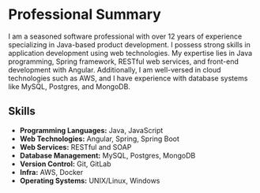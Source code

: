 # Professional Summary

I am a seasoned software professional with over 12 years of experience specializing in Java-based product development. I possess strong skills in application development using web technologies. My expertise lies in Java programming, Spring framework, RESTful web services, and front-end development with Angular. Additionally, I am well-versed in cloud technologies such as AWS, and I have experience with database systems like MySQL, Postgres, and MongoDB.

## Skills

- **Programming Languages:** Java, JavaScript
- **Web Technologies:** Angular, Spring, Spring Boot
- **Web Services:** RESTful and SOAP
- **Database Management:** MySQL, Postgres, MongoDB
- **Version Control:** Git, GitLab
- **Infra:** AWS, Docker
- **Operating Systems:** UNIX/Linux, Windows
